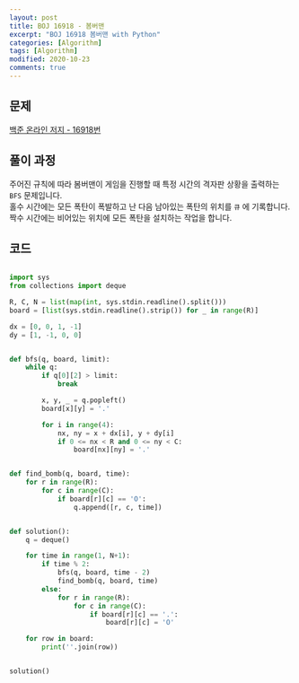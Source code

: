 ```yaml
---
layout: post
title: BOJ 16918 - 봄버맨
excerpt: "BOJ 16918 봄버맨 with Python"
categories: [Algorithm]
tags: [Algorithm]
modified: 2020-10-23
comments: true
---
```


## 문제

[백준 온라인 저지 - 16918번](https://www.acmicpc.net/problem/16918)

## 풀이 과정

주어진 규칙에 따라 봄버맨이 게임을 진행할 때 특정 시간의 격자판 상황을 출력하는 `BFS` 문제입니다. <br>
홀수 시간에는 모든 폭탄이 폭발하고 난 다음 남아있는 폭탄의 위치를 `큐` 에 기록합니다. <br>
짝수 시간에는 비어있는 위치에 모든 폭탄을 설치하는 작업을 합니다. <br>

## 코드

```python

import sys
from collections import deque

R, C, N = list(map(int, sys.stdin.readline().split()))
board = [list(sys.stdin.readline().strip()) for _ in range(R)]

dx = [0, 0, 1, -1]
dy = [1, -1, 0, 0]


def bfs(q, board, limit):
    while q:
        if q[0][2] > limit:
            break

        x, y, _ = q.popleft()
        board[x][y] = '.'

        for i in range(4):
            nx, ny = x + dx[i], y + dy[i]
            if 0 <= nx < R and 0 <= ny < C:
                board[nx][ny] = '.'


def find_bomb(q, board, time):
    for r in range(R):
        for c in range(C):
            if board[r][c] == 'O':
                q.append([r, c, time])


def solution():
    q = deque()

    for time in range(1, N+1):
        if time % 2:
            bfs(q, board, time - 2)
            find_bomb(q, board, time)
        else:
            for r in range(R):
                for c in range(C):
                    if board[r][c] == '.':
                        board[r][c] = 'O'

    for row in board:
        print(''.join(row))


solution()

```
